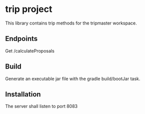 # trip project
This library contains trip methods for the tripmaster workspace.

## Endpoints
Get /calculateProposals

## Build
Generate an executable jar file with the gradle build/bootJar task.

## Installation
The server shall listen to port 8083
